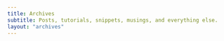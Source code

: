 ```yaml
---
title: Archives
subtitle: Posts, tutorials, snippets, musings, and everything else.
layout: "archives"
---
```

